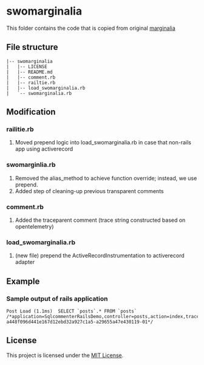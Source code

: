 # swomarginalia

This folder contains the code that is copied from original [marginalia](https://github.com/basecamp/marginalia)

## File structure

```console
|-- swomarginalia
|   |-- LICENSE
|   |-- README.md
|   |-- comment.rb
|   |-- railtie.rb
|   |-- load_swomarginalia.rb
|   `-- swomarginalia.rb
```

## Modification

### railitie.rb

1. Moved prepend logic into load_swomarginalia.rb in case that non-rails app using activerecord

### swomarginlia.rb

1. Removed the alias_method to achieve function override; instead, we use prepend.
2. Added step of cleaning-up previous transparent comments

### comment.rb

1. Added the traceparent comment (trace string constructed based on opentelemetry)

### load_swomarginalia.rb

1. (new file) prepend the ActiveRecordInstrumentation to activerecord adapter

## Example

### Sample output of rails application

```console
Post Load (1.1ms)  SELECT `posts`.* FROM `posts` /*application=SqlcommenterRailsDemo,controller=posts,action=index,traceparent=00-a448f096d441e167d12ebd32a927c1a5-a29655a47e430119-01*/
```

## License

This project is licensed under the [MIT License](https://github.com/solarwinds/apm-ruby/blob/main/lib/solarwinds_apm/support/swomarginalia/LICENSE).
